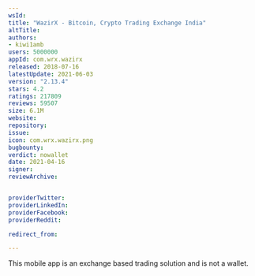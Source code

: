 ```yaml
---
wsId: 
title: "WazirX - Bitcoin, Crypto Trading Exchange India"
altTitle: 
authors:
- kiwi1amb
users: 5000000
appId: com.wrx.wazirx
released: 2018-07-16
latestUpdate: 2021-06-03
version: "2.13.4"
stars: 4.2
ratings: 217809
reviews: 59507
size: 6.1M
website: 
repository: 
issue: 
icon: com.wrx.wazirx.png
bugbounty: 
verdict: nowallet
date: 2021-04-16
signer: 
reviewArchive:


providerTwitter: 
providerLinkedIn: 
providerFacebook: 
providerReddit: 

redirect_from:

---
```



This mobile app is an exchange based trading solution and is not a wallet.
